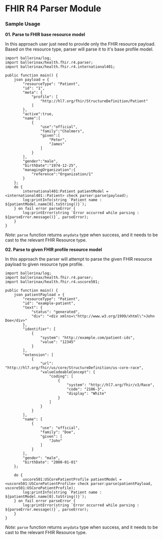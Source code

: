 # FHIR R4 Parser Module

### Sample Usage

**01. Parse to FHIR base resource model**

In this approach user just need to provide only the FHIR resource payload. Based on the resource type, parser will parse
it to it's base profile model.

```ballerina
import ballerina/log;
import ballerinax/health.fhir.r4.parser;
import ballerinax/health.fhir.r4.international401;

public function main() {
    json payload = {
        "resourceType": "Patient",
        "id": "1",
        "meta": {
            "profile": [
                "http://hl7.org/fhir/StructureDefinition/Patient"
            ]
        },
        "active":true,
        "name":[
            {
                "use":"official",
                "family":"Chalmers",
                "given":[
                    "Peter",
                    "James"
                ]
            }
        ],
        "gender":"male",
        "birthDate":"1974-12-25",
        "managingOrganization":{
            "reference":"Organization/1"
        }
    };
    do {
        international401:Patient patientModel = <international401::Patient> check parser:parse(payload);
        log:printInfo(string `Patient name : ${patientModel.name[0].toString()}`);
    } on fail error parseError {
    	log:printError(string `Error occurred while parsing : ${parseError.message()}`, parseError);
    }
}
```

*Note:* `parse` function returns `anydata` type when success, and it needs to be cast to the relevant FHIR Resource type.

**02. Parse to given FHIR profile resource model**

In this approach the parser will attempt to parse the given FHIR resource payload to given resource type profile.

```ballerina
import ballerina/log;
import ballerinax/health.fhir.r4.parser;
import ballerinax/health.fhir.r4.uscore501;

public function main() {
    json patientPayload = {
        "resourceType": "Patient",
        "id": "example-patient",
        "text": {
            "status": "generated",
            "div": "<div xmlns=\"http://www.w3.org/1999/xhtml\">John Doe</div>"
        },
        "identifier": [
            {
                "system": "http://example.com/patient-ids",
                "value": "12345"
            }
        ],
        "extension": [
            {
                "url": "http://hl7.org/fhir/us/core/StructureDefinition/us-core-race",
                "valueCodeableConcept": {
                    "coding": [
                        {
                            "system": "http://hl7.org/fhir/v3/Race",
                            "code": "2106-3",
                            "display": "White"
                        }
                    ]
                }
            }
        ],
        "name": [
            {
                "use": "official",
                "family": "Doe",
                "given": [
                    "John"
                ]
            }
        ],
        "gender": "male",
        "birthDate": "2000-01-01"
    };

    do {
        uscore501:USCorePatientProfile patientModel = <uscore501:USCorePatientProfile> check parser:parse(patientPayload, uscore501:USCorePatientProfile);
        log:printInfo(string `Patient name : ${patientModel.name[0].toString()}`);
    } on fail error parseError {
    	log:printError(string `Error occurred while parsing : ${parseError.message()}`, parseError);
    }
}
```

*Note:* `parse` function returns `anydata` type when success, and it needs to be cast to the relevant FHIR Resource type.
